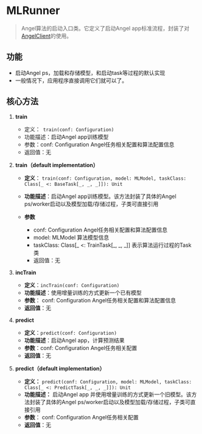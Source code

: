 # MLRunner

> Angel算法的启动入口类。它定义了启动Angel app标准流程，封装了对 [AngelClient](AngelClient.md)的使用。 

## 功能

* 启动Angel ps，加载和存储模型，和启动task等过程的默认实现
* 一般情况下，应用程序直接调用它们就可以了。

## 核心方法

1. **train**
	- 定义：``` train(conf: Configuration)```
	- 功能描述：启动Angel app训练模型
	- 参数：conf: Configuration Angel任务相关配置和算法配置信息
	- 返回值：无

2. **train（default implementation）**

	- **定义**： ```train(conf: Configuration, model: MLModel, taskClass: Class[_ <: BaseTask[_, _, _]]): Unit```

	- **功能描述**：启动Angel app训练模型。该方法封装了具体的Angel ps/worker启动以及模型加载/存储过程，子类可直接引用

	- **参数**
		* conf: Configuration Angel任务相关配置和算法配置信息
		* model: MLModel 算法模型信息
		* taskClass: Class[_ <: TrainTask[_, _, _]] 表示算法运行过程的Task 类
		* 返回值：无

3. **incTrain**

	* **定义**：```incTrain(conf: Configuration)```
	- **功能描述**：使用增量训练的方式更新一个已有模型
	- **参数**： conf: Configuration Angel任务相关配置和算法配置信息
	- **返回值**：无

4. **predict**

	- **定义**：```predict(conf: Configuration)```
	- **功能描述**：启动Angel app，计算预测结果
	- **参数**：conf: Configuration Angel任务相关配置
	- **返回值**：无

5. **predict（default implementation）**

	- **定义：** ```predict(conf: Configuration, model: MLModel, taskClass: Class[_ <: PredictTask[_, _, _]]): Unit```
	- **功能描述：** 启动Angel app 并使用增量训练的方式更新一个旧模型。该方法封装了具体的Angel ps/worker启动以及模型加载/存储过程，子类可直接引用
	- **参数**： conf: Configuration Angel任务相关配置
	- **返回值**：无